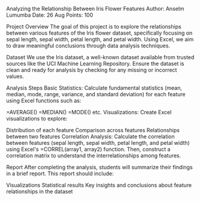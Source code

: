 Analyzing the Relationship Between Iris Flower Features
Author: Anselm Lumumba
Date: 26 Aug
Points: 100

Project Overview
The goal of this project is to explore the relationships between various features of the Iris flower dataset, specifically focusing on sepal length, sepal width, petal length, and petal width. Using Excel, we aim to draw meaningful conclusions through data analysis techniques.

Dataset
We use the Iris dataset, a well-known dataset available from trusted sources like the UCI Machine Learning Repository. Ensure the dataset is clean and ready for analysis by checking for any missing or incorrect values.

Analysis Steps
Basic Statistics: Calculate fundamental statistics (mean, median, mode, range, variance, and standard deviation) for each feature using Excel functions such as:

=AVERAGE()
=MEDIAN()
=MODE()
etc.
Visualizations: Create Excel visualizations to explore:

Distribution of each feature
Comparison across features
Relationships between two features
Correlation Analysis: Calculate the correlation between features (sepal length, sepal width, petal length, and petal width) using Excel's =CORREL(array1, array2) function. Then, construct a correlation matrix to understand the interrelationships among features.

Report
After completing the analysis, students will summarize their findings in a brief report. This report should include:

Visualizations
Statistical results
Key insights and conclusions about feature relationships in the dataset
